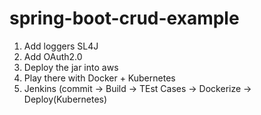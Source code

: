 # spring-boot-crud-example
1) Add loggers SL4J
2) Add OAuth2.0
3) Deploy the jar into aws
4) Play there with Docker + Kubernetes
5) Jenkins (commit -> Build -> TEst Cases -> Dockerize -> Deploy(Kubernetes)
